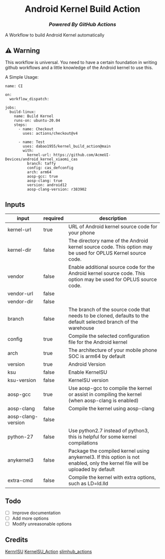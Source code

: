 <div align="center">
  <h1>Android Kernel Build Action</h1>
  <h3><i>Powered By GitHub Actions</i></h3>
</div>

A Workflow to build Android Kernel automatically

## ⚠️ Warning
 This workflow is universal. You need to have a certain foundation in writing github workflows and a little knowledge of the Android kernel to use this.

A Simple Usage:

```
name: CI

on:
  workflow_dispatch:

jobs:
  build-linux:
    name: Build Kernel
    runs-on: ubuntu-20.04
    steps:
      - name: Checkout
        uses: actions/checkout@v4

      - name: Test
        uses: dabao1955/kernel_build_action@main
        with:
          kernel-url: https://github.com/AcmeUI-Devices/android_kernel_xiaomi_cas
          branch: taffy
          config: cas_defconfig
          arch: arm64
          aosp-gcc: true
          aosp-clang: true
          version: android12
          aosp-clang-version: r383902
```
## Inputs
| input               | required | description |
|---------------------|----------|-------------|
| kernel-url | true | URL of Android kernel source code for your phone |
| kernel-dir | false | The directory name of the Android kernel source code. This option may be used for OPLUS Kernel source code.
| vendor | false | Enable additional source code for the Android kernel source code. This option may be used for OPLUS source code. |
| vendor-url | false | |
| vendor-dir | false | |
| branch | false | The branch of the source code that needs to be cloned, defaults to the default selected branch of the warehouse | 
| config | true | Compile the selected configuration file for the Android kernel |
| arch | true | The architecture of your mobile phone SOC is arm64 by default |
| version | true | Android Version |
| ksu | false | Enable KernelSU |
| ksu-version | false | KernelSU version |
| aosp-gcc |true | Use aosp-gcc to compile the kernel or assist in compiling the kernel (when aosp-clang is enabled) |
| aosp-clang | false | Compile the kernel using aosp-clang |
| aosp-clang-version | false | |
| python-27 | false | Use python2.7 instead of python3, this is helpful for some kernel compilations |
| anykernel3 | false | Package the compiled kernel using anykernel3. If this option is not enabled, only the kernel file will be uploaded by default |
| extra-cmd | false | Compile the kernel with extra options, such as LD=ld.lld |

## Todo

- [ ] Improve documentation
- [ ] Add more options
- [ ] Modify unreasonable options

## Credits
[KernrlSU](https://github.com/tiann/KernelSU)
[KernelSU_Action](https://github.com/XiaoleGun/KernelSU_Action)
[slimhub_actions](https://github.com/rokibhasansagar/slimhub_actions)
